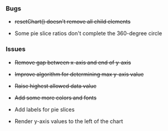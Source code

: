 ### Bugs
- ~~resetChart() doesn't remove all child elements~~

- Some pie slice ratios don't complete the 360-degree circle
  
### Issues  
- ~~Remove gap between x-axis and end of y-axis~~
- ~~Improve algorithm for determining max y-axis value~~
- ~~Raise highest allowed data value~~
- ~~Add some more colors and fonts~~

- Add labels for pie slices
- Render y-axis values to the left of the chart